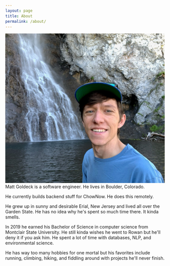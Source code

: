 ```yaml
---
layout: page
title: About
permalink: /about/
---
```


![me](/assets/matt.jpg#float-left)
Matt Goldeck is a software engineer. He lives in Boulder, Colorado.

He currently builds backend stuff for ChowNow. He does this remotely.

He grew up in sunny and desirable Erial, New Jersey and lived all over the Garden State. He has no idea why he's spent so much time there. It kinda smells.

In 2019 he earned his Bachelor of Science in computer science from Montclair State University. He still kinda wishes he went to Rowan but he'll deny it if you ask him. He spent a lot of time with databases, NLP, and environmental science.

He has way too many hobbies for one mortal but his favorites include running, climbing, hiking, and fiddling around with projects he'll never finish.
